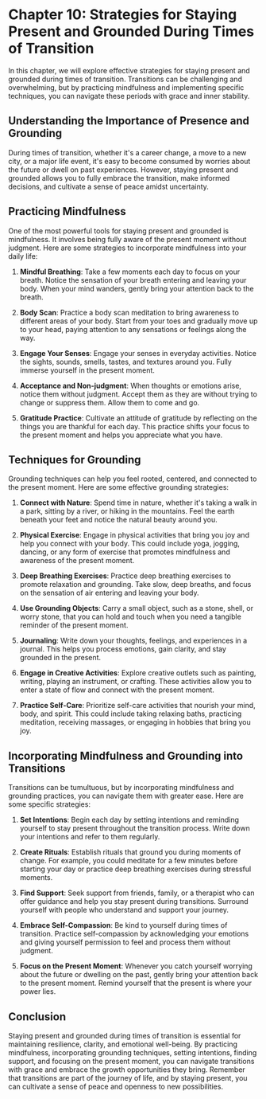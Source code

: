Chapter 10: Strategies for Staying Present and Grounded During Times of Transition
==================================================================================

In this chapter, we will explore effective strategies for staying present and grounded during times of transition. Transitions can be challenging and overwhelming, but by practicing mindfulness and implementing specific techniques, you can navigate these periods with grace and inner stability.

Understanding the Importance of Presence and Grounding
------------------------------------------------------

During times of transition, whether it's a career change, a move to a new city, or a major life event, it's easy to become consumed by worries about the future or dwell on past experiences. However, staying present and grounded allows you to fully embrace the transition, make informed decisions, and cultivate a sense of peace amidst uncertainty.

Practicing Mindfulness
----------------------

One of the most powerful tools for staying present and grounded is mindfulness. It involves being fully aware of the present moment without judgment. Here are some strategies to incorporate mindfulness into your daily life:

1. **Mindful Breathing**: Take a few moments each day to focus on your breath. Notice the sensation of your breath entering and leaving your body. When your mind wanders, gently bring your attention back to the breath.

2. **Body Scan**: Practice a body scan meditation to bring awareness to different areas of your body. Start from your toes and gradually move up to your head, paying attention to any sensations or feelings along the way.

3. **Engage Your Senses**: Engage your senses in everyday activities. Notice the sights, sounds, smells, tastes, and textures around you. Fully immerse yourself in the present moment.

4. **Acceptance and Non-judgment**: When thoughts or emotions arise, notice them without judgment. Accept them as they are without trying to change or suppress them. Allow them to come and go.

5. **Gratitude Practice**: Cultivate an attitude of gratitude by reflecting on the things you are thankful for each day. This practice shifts your focus to the present moment and helps you appreciate what you have.

Techniques for Grounding
------------------------

Grounding techniques can help you feel rooted, centered, and connected to the present moment. Here are some effective grounding strategies:

1. **Connect with Nature**: Spend time in nature, whether it's taking a walk in a park, sitting by a river, or hiking in the mountains. Feel the earth beneath your feet and notice the natural beauty around you.

2. **Physical Exercise**: Engage in physical activities that bring you joy and help you connect with your body. This could include yoga, jogging, dancing, or any form of exercise that promotes mindfulness and awareness of the present moment.

3. **Deep Breathing Exercises**: Practice deep breathing exercises to promote relaxation and grounding. Take slow, deep breaths, and focus on the sensation of air entering and leaving your body.

4. **Use Grounding Objects**: Carry a small object, such as a stone, shell, or worry stone, that you can hold and touch when you need a tangible reminder of the present moment.

5. **Journaling**: Write down your thoughts, feelings, and experiences in a journal. This helps you process emotions, gain clarity, and stay grounded in the present.

6. **Engage in Creative Activities**: Explore creative outlets such as painting, writing, playing an instrument, or crafting. These activities allow you to enter a state of flow and connect with the present moment.

7. **Practice Self-Care**: Prioritize self-care activities that nourish your mind, body, and spirit. This could include taking relaxing baths, practicing meditation, receiving massages, or engaging in hobbies that bring you joy.

Incorporating Mindfulness and Grounding into Transitions
--------------------------------------------------------

Transitions can be tumultuous, but by incorporating mindfulness and grounding practices, you can navigate them with greater ease. Here are some specific strategies:

1. **Set Intentions**: Begin each day by setting intentions and reminding yourself to stay present throughout the transition process. Write down your intentions and refer to them regularly.

2. **Create Rituals**: Establish rituals that ground you during moments of change. For example, you could meditate for a few minutes before starting your day or practice deep breathing exercises during stressful moments.

3. **Find Support**: Seek support from friends, family, or a therapist who can offer guidance and help you stay present during transitions. Surround yourself with people who understand and support your journey.

4. **Embrace Self-Compassion**: Be kind to yourself during times of transition. Practice self-compassion by acknowledging your emotions and giving yourself permission to feel and process them without judgment.

5. **Focus on the Present Moment**: Whenever you catch yourself worrying about the future or dwelling on the past, gently bring your attention back to the present moment. Remind yourself that the present is where your power lies.

Conclusion
----------

Staying present and grounded during times of transition is essential for maintaining resilience, clarity, and emotional well-being. By practicing mindfulness, incorporating grounding techniques, setting intentions, finding support, and focusing on the present moment, you can navigate transitions with grace and embrace the growth opportunities they bring. Remember that transitions are part of the journey of life, and by staying present, you can cultivate a sense of peace and openness to new possibilities.
